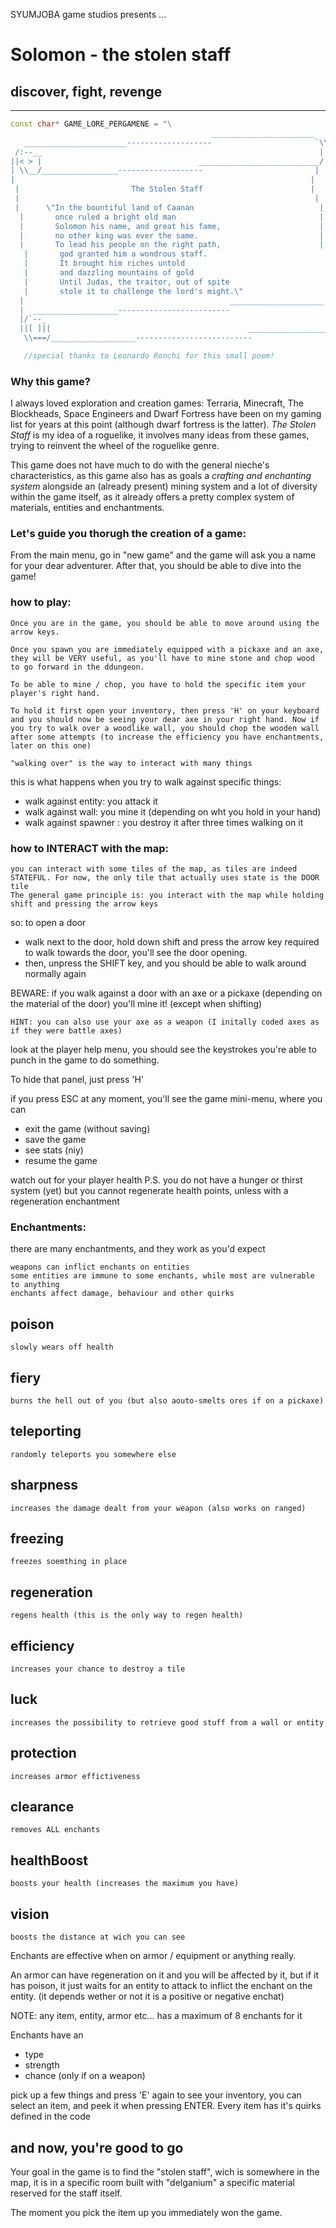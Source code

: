 SYUMJOBA game studios presents ...



# Solomon - the stolen staff
## discover, fight, revenge
---

```c++
const char* GAME_LORE_PERGAMENE = "\
                                             _______________________      \
   _______________________-------------------                       `\\    \
 /:--__                                                              |    \
||< > |                                   ___________________________/    \
| \\__/_________________-------------------                         |      \
|                                                                  |      \
 |                         The Stolen Staff                        |      \
 |                                                                  |     \
 |      \"In the bountiful land of Caanan                            |     \
  |       once ruled a bright old man                                |    \
  |       Solomon his name, and great his fame,                      |    \
  |       no other king was ever the same.                           |    \
  |       To lead his people on the right path,                      |    \
   |       god granted him a wondrous staff.                          |   \
   |       It brought him riches untold                               |   \
   |       and dazzling mountains of gold                             |   \
   |       Until Judas, the traitor, out of spite                     |   \
   |       stole it to challenge the lord's might.\"                   |  \
  |                                              _____________________|   \
  |  ___________________-------------------------                      `\\ \
  |/`--_                                                                 |\
  ||[ ]||                                            ____________________/\
   \\===/___________________--------------------------                     ";

   //special thanks to Leonardo Ronchi for this small poem!
```

### Why this game?
I always loved exploration and creation games: Terraria, Minecraft, The Blockheads, Space Engineers and Dwarf Fortress have been on my gaming list for years at this point (although dwarf fortress is the latter).
*The Stolen Staff* is my idea of a roguelike, it involves many ideas from these games, trying to reinvent the wheel of the roguelike genre.

This game does not have much to do with the general nieche's characteristics, as this game also has as goals a *crafting and enchanting system* alongside an (already present) mining system and a lot of diversity within the game itself, as it already offers a pretty complex system of materials, entities and enchantments.


### Let's guide you thorugh the creation of a game:
From the main menu, go in "new game" and the game will ask you a name for your dear adventurer. After that, you should be able to dive into the game!


### how to play:
    Once you are in the game, you should be able to move around using the arrow keys.

    Once you spawn you are immediately equipped with a pickaxe and an axe, they will be VERY useful, as you'll have to mine stone and chop wood to go forward in the ddungeon.

    To be able to mine / chop, you have to hold the specific item your player's right hand.

    To hold it first open your inventory, then press 'H' on your keyboard and you should now be seeing your dear axe in your right hand. Now if you try to walk over a woodlike wall, you should chop the wooden wall after some attempts (to increase the efficiency you have enchantments, later on this one)

    "walking over" is the way to interact with many things

this is what happens when you try to walk against specific things:
- walk against entity: you attack it
- walk against wall: you mine it (depending on wht you hold in your hand)
- walk against spawner : you destroy it after three times walking on it

### how to INTERACT with the map:
    you can interact with some tiles of the map, as tiles are indeed STATEFUL. For now, the only tile that actually uses state is the DOOR tile
    The general game principle is: you interact with the map while holding shift and pressing the arrow keys

so: to open a door

- walk next to the door, hold down shift and press the arrow key required to walk towards the door, you'll see the door opening.
- then, unpress the SHIFT key, and you should be able to walk around normally again


BEWARE: if you walk against a door with an axe or a pickaxe (depending on the material of the door) you'll mine it! (except when shifting)

    HINT: you can also use your axe as a weapon (I initally coded axes as if they were battle axes)

look at the player help menu, you should see the keystrokes you're able to punch in the game to do something.

To hide that panel, just press 'H' 

if you press ESC at any moment, you'll see the game mini-menu, where you can 
- exit the game (without saving)
- save the game
- see stats (niy)
- resume the game

watch out for your player health
P.S. you do not have a hunger or thirst system (yet) but you cannot regenerate health points, unless with a regeneration enchantment

### Enchantments:

there are many enchantments, and they work as you'd expect
    
    weapons can inflict enchants on entities
    some entities are immune to some enchants, while most are vulnerable to anything
    enchants affect damage, behaviour and other quirks

## poison
    slowly wears off health
## fiery
    burns the hell out of you (but also aouto-smelts ores if on a pickaxe)
## teleporting
    randomly teleports you somewhere else
## sharpness
    increases the damage dealt from your weapon (also works on ranged)
## freezing
    freezes soemthing in place 
## regeneration
    regens health (this is the only way to regen health)
## efficiency
    increases your chance to destroy a tile
## luck
    increases the possibility to retrieve good stuff from a wall or entity
## protection
    increases armor effictiveness
## clearance
    removes ALL enchants 
## healthBoost
    boosts your health (increases the maximum you have)
## vision
    boosts the distance at wich you can see

Enchants are effective when on armor / equipment or anything really.

An armor can have regeneration on it and you will be affected by it, but if it has poison, it just waits for an entity to attack to inflict the enchant on the entity. (it depends wether or not it is a positive or negative enchat)

NOTE: any item, entity, armor etc... has a maximum of 8 enchants for it

Enchants have an
- type 
- strength
- chance    (only if on a weapon)

pick up a few things and press 'E' again to see your inventory, you can select an item, and peek it when pressing ENTER. Every item has it's quirks defined in the code

## and now, you're good to go
Your goal in the game is to find the "stolen staff", wich is somewhere in the map, it is in a specific room built with "delganium" a specific material reserved for the staff itself.

The moment you pick the item up you immediately won the game.
